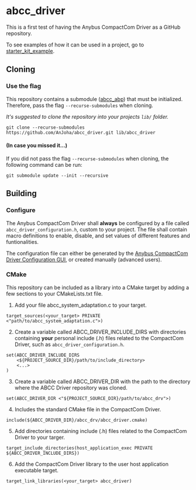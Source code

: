 # abcc_driver
This is a first test of having the Anybus CompactCom Driver as a GitHub repository.

To see examples of how it can be used in a project, go to [starter_kit_example](https://github.com/AnJoha/starter_kit_example).

## Cloning

### Use the flag

This repository contains a submodule ([abcc_abp](https://github.com/AnJoha/abcc_abp)) that must be initialized. Therefore, pass the flag `--recurse-submodules` when cloning.

*It's suggested to clone the repository into your projects `lib/` folder.*
```
git clone --recurse-submodules https://github.com/AnJoha/abcc_driver.git lib/abcc_driver
```

#### (In case you missed it...)

If you did not pass the flag `--recurse-submodules` when cloning, the following command can be run:
```
git submodule update --init --recursive
```

## Building

### Configure

The Anybus CompactCom Driver shall **always** be configured by a file called `abcc_driver_configuration.h`, custom to your project. The file shall contain macro definitions to enable, disable, and set values of different features and funtionalities.

The configuration file can either be generated by the [Anybus CompactCom Driver Configuration GUI](), or created manually (advanced users).

### CMake

This repository can be included as a library into a CMake target by adding a few sections to your CMakeLists.txt file.

1. Add your file abcc_system_adaptation.c to your target.
```
target_sources(<your_target> PRIVATE <"path/to/abcc_system_adaptation.c">)
```

2. Create a variable called ABCC_DRIVER_INCLUDE_DIRS with directories containing **your** personal include (.h) files related to the CompactCom Driver, such as `abcc_driver_configuration.h`.
```
set(ABCC_DRIVER_INCLUDE_DIRS
    <${PROJECT_SOURCE_DIR}/path/to/include_directory>
	<...>
)
```

3. Create a variable called ABCC_DRIVER_DIR with the path to the directory where the ABCC Driver repository was cloned.
```
set(ABCC_DRIVER_DIR <"${PROJECT_SOURCE_DIR}/path/to/abcc_drv">)
```

4. Includes the standard CMake file in the CompactCom Driver.
```
include(${ABCC_DRIVER_DIR}/abcc_drv/abcc_driver.cmake)
```

5. Add directories containing include (.h) files related to the CompactCom Driver to your targer.
```
target_include_directories(host_application_exec PRIVATE ${ABCC_DRIVER_INCLUDE_DIRS})
```

6. Add the CompactCom Driver library to the user host application executable target.
```
target_link_libraries(<your_target> abcc_driver)
```